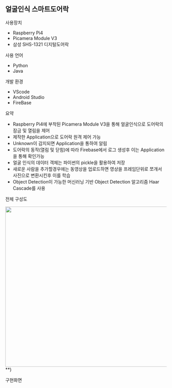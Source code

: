 ## 얼굴인식 스마트도어락

사용장치 
- Raspberry Pi4
- Picamera Module V3
- 삼성 SHS-1321 디지털도어락

사용 언어 
- Python 
- Java

개발 환경 
- VScode 
- Android Studio
- FireBase

요약  
- Raspberry Pi4에 부착된 Picamera Module V3을 통해 얼굴인식으로 도어락의 잠금 및 열림을 제어
- 제작한 Application으로 도어락 원격 제어 가능
- Unknown이 감지되면 Application을 통하여 알림
- 도어락의 동작(열림 및 닫힘)에 따라 Firebase에서 로그 생성후 이는 Application을 통해 확인가능
- 얼굴 인식의 데이터 객체는 파이썬의 pickle을 활용하여 저장
- 새로운 사람을 추가할경우에는 동영상을 업로드하면 영상을 프레임단위로 쪼개서 사진으로 변환시킨후 이를 학습
- Object Detection이 가능한 머신러닝 기반 Object Detection 알고리즘 Haar Cascade를 사용

전체 구성도


<img src="https://github.com/lwonj/Face_Recognition/assets/120168925/57d61612-8084-4232-8759-3283f5de13c1"  width="800" height="500"/>**)

구현화면
